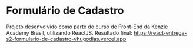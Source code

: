 # Formulário de Cadastro

Projeto desenvolvido como parte do curso de Front-End da Kenzie Academy Brasil, utilizando ReactJS.
Resultado final: https://react-entrega-s2-formulario-de-cadastro-vhugodias.vercel.app
